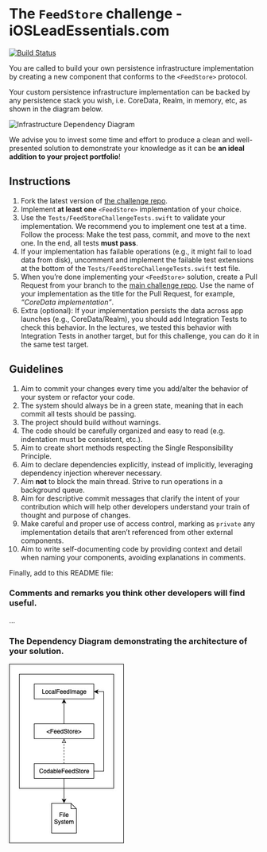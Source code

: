# The `FeedStore` challenge - iOSLeadEssentials.com

[![Build Status](https://travis-ci.com/essentialdevelopercom/ios-lead-essentials-feed-store-challenge.svg?branch=master)](https://travis-ci.com/essentialdevelopercom/ios-lead-essentials-feed-store-challenge)

You are called to build your own persistence infrastructure implementation by creating a new component that conforms to the `<FeedStore>` protocol.

Your custom persistence infrastructure implementation can be backed by any persistence stack you wish, i.e. CoreData, Realm, in memory, etc, as shown in the diagram below.

![Infrastructure Dependency Diagram](infrastructure_dependency_diagram.png)

We advise you to invest some time and effort to produce a clean and well-presented solution to demonstrate your knowledge as it can be **an ideal addition to your project portfolio**!

## Instructions

1. Fork the latest version of [the challenge repo](https://github.com/essentialdevelopercom/ios-lead-essentials-feed-store-challenge).
2. Implement **at least one** `<FeedStore>` implementation of your choice.
3. Use the `Tests/FeedStoreChallengeTests.swift` to validate your implementation. We recommend you to implement one test at a time. Follow the process: Make the test pass, commit, and move to the next one. In the end, all tests **must pass**.
4. If your implementation has failable operations (e.g., it might fail to load data from disk), uncomment and implement the failable test extensions at the bottom of the `Tests/FeedStoreChallengeTests.swift` test file.
5. When you’re done implementing your `<FeedStore>` solution, create a Pull Request from your branch to the [main challenge repo](https://github.com/essentialdevelopercom/ios-lead-essentials-feed-store-challenge). Use the name of your implementation as the title for the Pull Request, for example, *“CoreData implementation”*.
6. Extra (optional): If your implementation persists the data across app launches (e.g., CoreData/Realm), you should add Integration Tests to check this behavior. In the lectures, we tested this behavior with Integration Tests in another target, but for this challenge, you can do it in the same test target.

## Guidelines

1. Aim to commit your changes every time you add/alter the behavior of your system or refactor your code.
2. The system should always be in a green state, meaning that in each commit all tests should be passing.
3. The project should build without warnings.
4. The code should be carefully organized and easy to read (e.g. indentation must be consistent, etc.).
5. Aim to create short methods respecting the Single Responsibility Principle.
6. Aim to declare dependencies explicitly, instead of implicitly, leveraging dependency injection wherever necessary.
7. Aim **not** to block the main thread. Strive to run operations in a background queue.
8. Aim for descriptive commit messages that clarify the intent of your contribution which will help other developers understand your train of thought and purpose of changes.
9. Make careful and proper use of access control, marking as `private` any implementation details that aren’t referenced from other external components.
10. Aim to write self-documenting code by providing context and detail when naming your components, avoiding explanations in comments.

Finally, add to this README file:

### Comments and remarks you think other developers will find useful.

...

### The Dependency Diagram demonstrating the architecture of your solution.

![CodableFeedStore Dependency Diagram](CodableFeedStore-diagram.jpg)
